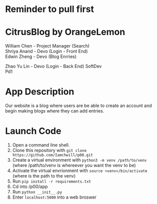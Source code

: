 # Reminder to pull first
# CitrusBlog by OrangeLemon
William Chen - Project Manager (Search)
<br>
Shriya Anand - Devo (Login - Front End)
<br>
Edwin Zheng - Devo (Blog Enrries)
<br>

Zhao Yu Lin - Devo (Login - Back End)
SoftDev<br>
Pd1

# App Description
Our website is a blog where users are be able to create an account and begin making blogs where they can add entries.

# Launch Code

1. Open a command line shell.
2. Clone this repository with `git clone https://github.com/Iamchwill/p00.git`
4. Create a virtual environment with `python3 -m venv /path/to/venv` (where /path/to/venv is whereever you want the venv to be)
6. Activate the virtual envrionment with `source <venv>/bin/activate` (where <venv> is the path to the venv)
7. Run `pip install -r requirements.txt`
8. Cd into /p00/app
9. Run `python __init__.py`
10. Enter `localhost:5000` into a web broswer
